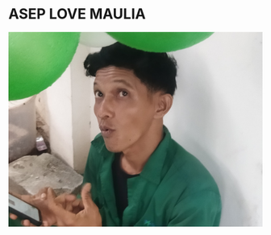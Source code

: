 # ASEP LOVE MAULIA


<img
src="https://github.com/Asepfuckall/Asep_Love_Maulin/blob/f047fc429db4aabe58b7587c384c694f747a8fc8/IMG_20251024_163620.jpg">
